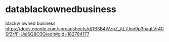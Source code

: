 # datablackownedbusiness
blackw owned business
https://docs.google.com/spreadsheets/d/1B3B4WznZ_jtL7Jon9p3naqLVr40SfZrfF-UsiSQ8O3Q/edit#gid=182784177
